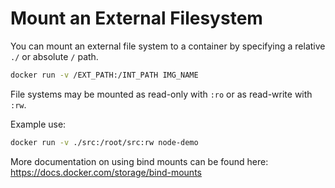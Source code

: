 # Mount an External Filesystem

You can mount an external file system to a container by specifying a relative `./` or absolute `/` path.

```bash
docker run -v /EXT_PATH:/INT_PATH IMG_NAME
```

File systems may be mounted as read-only with `:ro` or as read-write with `:rw`.

Example use:

```bash
docker run -v ./src:/root/src:rw node-demo
```

More documentation on using bind mounts can be found here:
https://docs.docker.com/storage/bind-mounts

